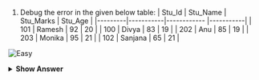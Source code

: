 1. Debug the error in the given below table:
| Stu_Id 	| Stu_Name 	| Stu_Marks 	| Stu_Age 	|
|---------|-----------|------------	|-----------|
| 101    	| Ramesh   	| 92        	| 20      	|
| 100    	| Divya    	| 83        	| 19      	|
| 202    	| Anu      	| 85        	| 19      	|
| 203    	| Monika   	| 95        	| 21      	|
| 102    	| Sanjana  	| 65        	| 21      	|

![Easy](https://github.com/revaturelabs/interviewquestions/blob/dev/ComplexityTags/simple%20(2).svg)

<details>
<summary><b> Show Answer </b></summary>

<blockquote>

```sql

UPDATE Product SET stu_Marks = 80 WHERE Stu_Id = 102 ;

```

  | Stu_Id |	Stu_Name    |  Stu_Marks    |   Stu_Age  |
  |--------|--------------|---------------|------------|
  |  101   |     Ramesh	  |       92	    |      20    |
  |  100   |     Divya	  |       83	    |      19    |
  |  202   |      Anu	    |       85      |	     19    |
  |  203   |     Monika	  |       95	    |      21    |
  |  102   |     Sanjana  |       80	    |      21    |

  <details>
<summary><b>  Explanation  </b></summary>

<blockquote>
 
        To Update a particular row by using update command and the syntax for updating a particular row is ,
         
      `UPDATE` Table_Name  `SET` Column_Name  `WHERE` Condition;
</blockquote>

</details>
</details>

